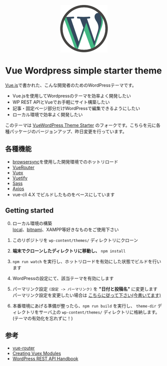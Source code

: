 <p align="center">
  <img src="vue-wordpress-theme-simple-starter.svg" width=30%>
</p>

# Vue Wordpress simple starter theme
[Vue.js](https://jp.vuejs.org/index.html)で書かれた、こんな開発者のためのWordPressテーマです。
- Vue.jsを使用してWordpressのテーマを効率よく開発したい
- WP REST APIとVueでお手軽にサイト構築したい
- 記事・固定ページ部分だけWordPressで編集できるようにしたい
- ローカル環境で効率よく開発したい

このテーマは [VueWordPress Theme Starter](https://github.com/EvanAgee/vuejs-wordpress-theme-starter) のフォークです。こちらを元に各種パッケージのバージョンアップ、昨日変更を行っています。

## 各種機能
- [browsersync](https://browsersync.io)を使用した開発環境でのホットリロード
- [VueRouter](https://github.com/vuejs/vue-router)
- [Vuex](https://github.com/vuejs/vuex)
- [Vuetify](https://vuetifyjs.com)
- [Sass](https://sass-lang.com)
- [Axios](https://github.com/axios/axios)
- vue-cli 4.X でビルドしたものをベースにしています

## Getting started
0. ローカル環境の構築  
[local](https://localwp.com/?download)、[bitnami](https://bitnami.com/stack/wordpress/installer)、XAMPP等好きなものをご使用下さい

1. このリポジトリを `wp-content/themes/` ディレクトリにクローン
2. **端末でクローンしたディレクトリに移動し、** `npm install`
3. `npm run watch` を実行し、ホットリロードを有効にした状態でビルドを行います
4. WordPressの設定にて、該当テーマを有効にします
5. パーマリンク設定 `(設定 -> パーマリンク)` を **"日付と投稿名"** に変更します  
パーマリンク設定を変更したい場合は [こちらに従って下さい(今書いてます)](#change-permalinks)

6. 本番環境にあげる準備が整ったら、`npm run build` を実行し、 `theme-dir` ディレクトリをサーバ上の `wp-content/themes/` ディレクトリに格納します。(テーマの有効化を忘れずに！)

## 参考
- [vue-router](https://github.com/vuejs/vue-router)
- [Creating Vuex Modules](https://vuex.vuejs.org/en/modules.html)
- [WordPress REST API Handbook](https://developer.wordpress.org/rest-api/)
